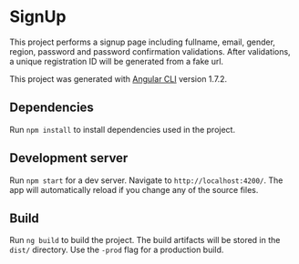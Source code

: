 # SignUp

This project performs a signup page including fullname, email, gender, region, password and password confirmation validations. After validations, a unique registration ID will be generated from a fake url.

This project was generated with [Angular CLI](https://github.com/angular/angular-cli) version 1.7.2.

## Dependencies

Run `npm install` to install dependencies used in the project. 

## Development server

Run `npm start` for a dev server. Navigate to `http://localhost:4200/`. The app will automatically reload if you change any of the source files.

## Build

Run `ng build` to build the project. The build artifacts will be stored in the `dist/` directory. Use the `-prod` flag for a production build.
